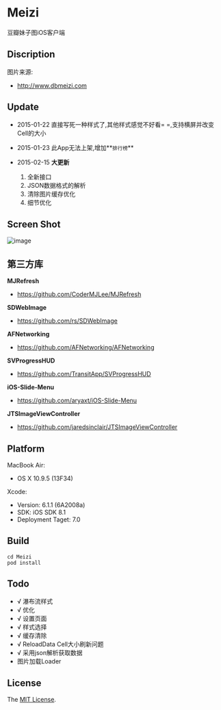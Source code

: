 Meizi
=====

豆瓣妹子图iOS客户端

Discription
---
图片来源:

- http://www.dbmeizi.com

Update
---
- 2015-01-22 直接写死一种样式了,其他样式感觉不好看= =,支持横屏并改变Cell的大小
- 2015-01-23 此App无法上架,增加**`排行榜`**
- 2015-02-15 **大更新**

	1. 全新接口
	2. JSON数据格式的解析
	3. 清除图片缓存优化
	4. 细节优化

Screen Shot
---
![image](https://raw.githubusercontent.com/Sunnyyoung/Meizi/master/ScreenShot/Screen%20Shot.png)

第三方库
---

**MJRefresh**

- https://github.com/CoderMJLee/MJRefresh

**SDWebImage**

- https://github.com/rs/SDWebImage

**AFNetworking**

- https://github.com/AFNetworking/AFNetworking

**SVProgressHUD**

- https://github.com/TransitApp/SVProgressHUD

**iOS-Slide-Menu**

- https://github.com/aryaxt/iOS-Slide-Menu

**JTSImageViewController**

- https://github.com/jaredsinclair/JTSImageViewController

Platform
---
MacBook Air:

- OS X 10.9.5 (13F34)

Xcode:

- Version: 6.1.1 (6A2008a)
- SDK: iOS SDK 8.1
- Deployment Taget: 7.0

Build
---
```
cd Meizi
pod install
```

Todo
---
- √ 瀑布流样式
- √ 优化
- √ 设置页面
- √ 样式选择
- √ 缓存清除
- √ ReloadData Cell大小刷新问题
- √ 采用json解析获取数据
- 图片加载Loader

License
---
The [MIT License](LICENSE).
